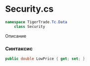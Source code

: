 
# Security.cs
```csharp
namespace TigerTrade.Tc.Data  
    class Security
```

Описание

### Синтаксис
```csharp
public double LowPrice { get; set; }
```
